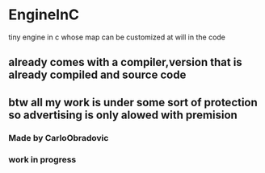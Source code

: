 # <h1>EngineInC</h1>
tiny engine in c whose map can be customized at will in the code
<h2>already comes with a compiler,version that is already compiled and source code</h2> 
<h2>btw all my work is under some sort of protection so advertising is only alowed with premision</h2>


<h3>Made by CarloObradovic</h3>

<h3>work in progress</h3>
